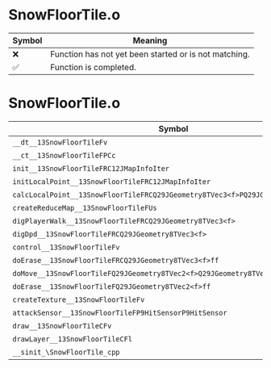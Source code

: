 # SnowFloorTile.o
| Symbol | Meaning 
| ------------- | ------------- 
| :x: | Function has not yet been started or is not matching. 
| :white_check_mark: | Function is completed. 


# SnowFloorTile.o
| Symbol | Decompiled? |
| ------------- | ------------- |
| `__dt__13SnowFloorTileFv` | :x: |
| `__ct__13SnowFloorTileFPCc` | :x: |
| `init__13SnowFloorTileFRC12JMapInfoIter` | :x: |
| `initLocalPoint__13SnowFloorTileFRC12JMapInfoIter` | :x: |
| `calcLocalPoint__13SnowFloorTileFRCQ29JGeometry8TVec3<f>PQ29JGeometry8TVec3<f>f` | :x: |
| `createReduceMap__13SnowFloorTileFUs` | :x: |
| `digPlayerWalk__13SnowFloorTileFRCQ29JGeometry8TVec3<f>` | :x: |
| `digDpd__13SnowFloorTileFRCQ29JGeometry8TVec3<f>` | :x: |
| `control__13SnowFloorTileFv` | :x: |
| `doErase__13SnowFloorTileFRCQ29JGeometry8TVec3<f>ff` | :x: |
| `doMove__13SnowFloorTileFQ29JGeometry8TVec2<f>Q29JGeometry8TVec2<f>ff` | :x: |
| `doErase__13SnowFloorTileFQ29JGeometry8TVec2<f>ff` | :x: |
| `createTexture__13SnowFloorTileFv` | :x: |
| `attackSensor__13SnowFloorTileFP9HitSensorP9HitSensor` | :x: |
| `draw__13SnowFloorTileCFv` | :x: |
| `drawLayer__13SnowFloorTileCFl` | :x: |
| `__sinit_\SnowFloorTile_cpp` | :x: |
